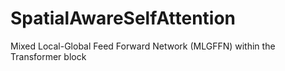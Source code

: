 # SpatialAwareSelfAttention
 Mixed Local-Global Feed Forward Network (MLGFFN) within the Transformer block
